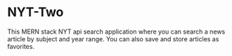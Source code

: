 # NYT-Two

This MERN stack NYT api search application where you can search a news article by subject and year range. You can also save and store articles as favorites. 
